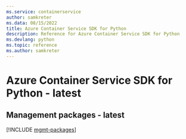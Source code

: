 ```yaml
---
ms.service: containerservice
author: samkreter
ms.data: 08/15/2022
title: Azure Container Service SDK for Python
description: Reference for Azure Container Service SDK for Python
ms.devlang: python
ms.topic: reference
ms.author: samkreter
---
```

# Azure Container Service SDK for Python - latest

## Management packages - latest
[!INCLUDE [mgmt-packages](container-service-mgmt-index.md)]